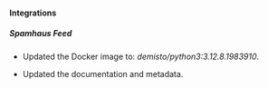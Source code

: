 
#### Integrations

##### Spamhaus Feed
- Updated the Docker image to: *demisto/python3:3.12.8.1983910*.

- Updated the documentation and metadata. 

